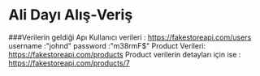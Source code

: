 # Ali Dayı Alış-Veriş
###Verilerin geldiği Apı
Kullanıcı verileri : https://fakestoreapi.com/users
username	:"johnd"
password	:"m38rmF$"
Product Verileri: https://fakestoreapi.com/products
Product verilerin detayları için ise : https://fakestoreapi.com/products/7